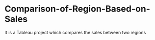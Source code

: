 # Comparison-of-Region-Based-on-Sales
It is a Tableau project which compares the sales between two regions
